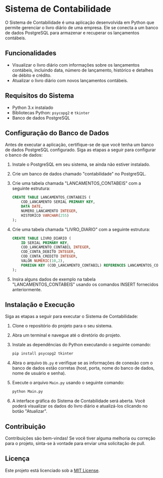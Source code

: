 # Sistema de Contabilidade

O Sistema de Contabilidade é uma aplicação desenvolvida em Python que permite gerenciar o livro diário de uma empresa. Ele se conecta a um banco de dados PostgreSQL para armazenar e recuperar os lançamentos contábeis.

## Funcionalidades

- Visualizar o livro diário com informações sobre os lançamentos contábeis, incluindo data, número de lançamento, histórico e detalhes de débito e crédito.
- Atualizar o livro diário com novos lançamentos contábeis.

## Requisitos do Sistema

- Python 3.x instalado
- Bibliotecas Python: `psycopg2` e `tkinter`
- Banco de dados PostgreSQL

## Configuração do Banco de Dados

Antes de executar a aplicação, certifique-se de que você tenha um banco de dados PostgreSQL configurado. Siga as etapas a seguir para configurar o banco de dados:

1. Instale o PostgreSQL em seu sistema, se ainda não estiver instalado.
2. Crie um banco de dados chamado "contabilidade" no PostgreSQL.
3. Crie uma tabela chamada "LANCAMENTOS_CONTABEIS" com a seguinte estrutura:

   ```sql
   CREATE TABLE LANCAMENTOS_CONTABEIS (
       COD_LANCAMENTO SERIAL PRIMARY KEY,
       DATA DATE,
       NUMERO_LANCAMENTO INTEGER,
       HISTORICO VARCHAR(255)
   );
   ```

4. Crie uma tabela chamada "LIVRO_DIARIO" com a seguinte estrutura:

   ```sql
   CREATE TABLE LIVRO_DIARIO (
       ID SERIAL PRIMARY KEY,
       COD_LANCAMENTO_CONTABIL INTEGER,
       COD_CONTA_DEBITO INTEGER,
       COD_CONTA_CREDITO INTEGER,
       VALOR NUMERIC(10,2),
       FOREIGN KEY (COD_LANCAMENTO_CONTABIL) REFERENCES LANCAMENTOS_CONTABEIS (COD_LANCAMENTO)
   );
   ```

5. Insira alguns dados de exemplo na tabela "LANCAMENTOS_CONTABEIS" usando os comandos INSERT fornecidos anteriormente.

## Instalação e Execução

Siga as etapas a seguir para executar o Sistema de Contabilidade:

1. Clone o repositório do projeto para o seu sistema.
2. Abra um terminal e navegue até o diretório do projeto.
3. Instale as dependências do Python executando o seguinte comando:

   ```bash
   pip install psycopg2 tkinter
   ```

4. Abra o arquivo `Db.py` e verifique se as informações de conexão com o banco de dados estão corretas (host, porta, nome do banco de dados, nome de usuário e senha).
5. Execute o arquivo `Main.py` usando o seguinte comando:

   ```bash
   python Main.py
   ```

6. A interface gráfica do Sistema de Contabilidade será aberta. Você poderá visualizar os dados do livro diário e atualizá-los clicando no botão "Atualizar".

## Contribuição

Contribuições são bem-vindas! Se você tiver alguma melhoria ou correção para o projeto, sinta-se à vontade para enviar uma solicitação de pull.

## Licença

Este projeto está licenciado sob a [MIT License](https://github.com/seu-usuario/seu-repositorio/blob/main/LICENSE).
